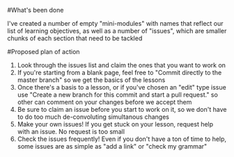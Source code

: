 #What's been done

I've created a number of empty "mini-modules" with names that reflect our list of learning objectives, as well as a number of "issues", which are smaller chunks of each section that need to be tackled

#Proposed plan of action

  1. Look through the issues list and claim the ones that you want to work on
  2. If you're starting from a blank page, feel free to "Commit directly to the master branch" so we get the basics of the lessons
  3. Once there's a basis to a lesson, or if you've chosen an "edit" type issue use "Create a new branch for this commit and start a pull request." so other can comment on your changes before we accept them
  4. Be sure to claim an issue before you start to work on it, so we don't have to do too much de-convoluting simultanous changes
  5. Make your own issues! If you get stuck on your lesson, request help with an issue. No request is too small
  6. Check the issues frequently! Even if you don't have a ton of time to help, some issues are as simple as "add a link" or "check my grammar"
